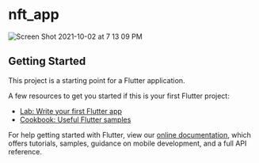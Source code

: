 # nft_app

![Screen Shot 2021-10-02 at 7 13 09 PM](https://user-images.githubusercontent.com/38845275/136296617-d53897e0-c269-45ed-9d45-544bb166cdf1.png)

## Getting Started

This project is a starting point for a Flutter application.

A few resources to get you started if this is your first Flutter project:

- [Lab: Write your first Flutter app](https://flutter.dev/docs/get-started/codelab)
- [Cookbook: Useful Flutter samples](https://flutter.dev/docs/cookbook)

For help getting started with Flutter, view our
[online documentation](https://flutter.dev/docs), which offers tutorials,
samples, guidance on mobile development, and a full API reference.
